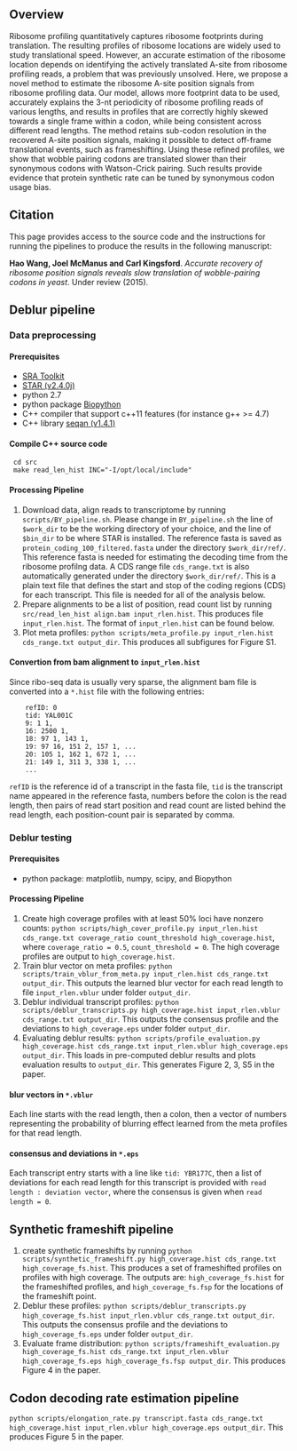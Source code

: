 Overview
------
Ribosome profiling quantitatively captures ribosome footprints during translation. The resulting profiles of ribosome locations are widely used to study translational speed. However, an accurate estimation of the ribosome location depends on identifying the actively translated A-site from ribosome profiling reads, a problem that was previously unsolved. Here, we propose a novel method to estimate the ribosome A-site position signals from ribosome profiling data. Our model, allows more footprint data to be used, accurately explains the 3-nt periodicity of ribosome profiling reads of various lengths, and results in profiles that are correctly highly skewed towards a single frame within a codon, while being consistent across different read lengths. The method retains sub-codon resolution in the recovered A-site position signals, making it possible to detect off-frame translational events, such as frameshifting. Using these refined profiles, we show that wobble pairing codons are translated slower than their synonymous codons with Watson-Crick pairing. Such results provide evidence that protein synthetic rate can be tuned by synonymous codon usage bias.

Citation
------
This page provides access to the source code and the instructions for running the pipelines to produce the results in the following manuscript:

__Hao Wang, Joel McManus and Carl Kingsford__. *Accurate recovery of ribosome position signals reveals slow translation of wobble-pairing codons in yeast*. Under review (2015).

Deblur pipeline
------
### Data preprocessing
#### Prerequisites
* [SRA Toolkit](http://www.ncbi.nlm.nih.gov/Traces/sra/sra.cgi?view=software)
* [STAR (v2.4.0j)](https://github.com/alexdobin/STAR/releases/tag/STAR_2.4.0j)
* python 2.7 
* python package [Biopython](http://biopython.org/wiki/Main_Page)
* C++ compiler that support c++11 features (for instance g++ >= 4.7)
* C++ library [seqan (v1.4.1)](http://www.seqan.de/)

#### Compile C++ source code

     cd src
     make read_len_hist INC="-I/opt/local/include"

#### Processing Pipeline
1. Download data, align reads to transcriptome by running `scripts/BY_pipeline.sh`.
Please change in `BY_pipeline.sh` the line of `$work_dir` to be the working directory of your choice, and the line of `$bin_dir` to be where STAR is installed. The reference fasta is saved as `protein_coding_100_filtered.fasta` under the directory `$work_dir/ref/`. This reference fasta is needed for estimating the decoding time from the ribosome profilng data. A CDS range file `cds_range.txt` is also automatically generated under the directory `$work_dir/ref/`. This is a plain text file that defines the start and stop of the coding regions (CDS) for each transcript. This file is needed for all of the analysis below.
2. Prepare alignments to be a list of position, read count list by running `src/read_len_hist align.bam input_rlen.hist`. This produces file `input_rlen.hist`. The format of `input_rlen.hist` can be found below.
3. Plot meta profiles: `python scripts/meta_profile.py input_rlen.hist cds_range.txt output_dir`. This produces all subfigures for Figure S1. 

#### Convertion from bam alignment to `input_rlen.hist`
Since ribo-seq data is usually very sparse, the alignment bam file is converted into a `*.hist` file with the following entries:
~~~~~
	refID: 0
	tid: YAL001C
	9: 1 1,
	16: 2500 1,
	18: 97 1, 143 1,
	19: 97 16, 151 2, 157 1, ...
	20: 105 1, 162 1, 672 1, ...
	21: 149 1, 311 3, 338 1, ...
	...
~~~~~
`refID` is the reference id of a transcript in the fasta file, `tid` is the transcript name appeared in the reference fasta, numbers before the colon is the read length, then pairs of read start position and read count are listed behind the read length, each position-count pair is separated by comma.

### Deblur testing
#### Prerequisites
* python package: matplotlib, numpy, scipy, and Biopython

#### Processing Pipeline
1. Create high coverage profiles with at least 50% loci have nonzero counts: `python scripts/high_cover_profile.py input_rlen.hist cds_range.txt coverage_ratio count_threshold high_coverage.hist`, where `coverage_ratio = 0.5`, `count_threshold = 0`. The high coverage profiles are output to `high_coverage.hist`. 
2. Train blur vector on meta profiles: `python scripts/train_vblur_from_meta.py input_rlen.hist cds_range.txt output_dir`. This outputs the learned blur vector for each read length to file `input_rlen.vblur` under folder `output_dir`.
3. Deblur individual transcript profiles: `python scripts/deblur_transcripts.py high_coverage.hist input_rlen.vblur cds_range.txt output_dir`. This outputs the consensus profile and the deviations to `high_coverage.eps` under folder `output_dir`.
4. Evaluating deblur results: `python scripts/profile_evaluation.py high_coverage.hist cds_range.txt input_rlen.vblur high_coverage.eps output_dir`. This loads in pre-computed deblur results and plots evaluation results to `output_dir`. This generates Figure 2, 3, S5 in the paper.

#### blur vectors in `*.vblur`
Each line starts with the read length, then a colon, then a vector of numbers representing the probability of blurring effect learned from the meta profiles for that read length.

#### consensus and deviations in `*.eps`
Each transcript entry starts with a line like `tid: YBR177C`, then a list of deviations for each read length for this transcript is provided with `read length : deviation vector`, where the consensus is given when `read length = 0`.

Synthetic frameshift pipeline
------
1. create synthetic frameshifts by running `python scripts/synthetic_frameshift.py high_coverage.hist cds_range.txt high_coverage_fs.hist`. This produces a set of frameshifted profiles on profiles with high coverage. The outputs are: `high_coverage_fs.hist` for the frameshifted profiles, and `high_coverage_fs.fsp` for the locations of the frameshift point.
2. Deblur these profiles: `python scripts/deblur_transcripts.py high_coverage_fs.hist input_rlen.vblur cds_range.txt output_dir`. This outputs the consensus profile and the deviations to `high_coverage_fs.eps` under folder `output_dir`.
1. Evaluate frame distribution: `python scripts/frameshift_evaluation.py high_coverage_fs.hist cds_range.txt input_rlen.vblur high_coverage_fs.eps high_coverage_fs.fsp output_dir`. This produces Figure 4 in the paper.

Codon decoding rate estimation pipeline
------
`python scripts/elongation_rate.py transcript.fasta cds_range.txt high_coverage.hist input_rlen.vblur high_coverage.eps output_dir`. This produces Figure 5 in the paper.
